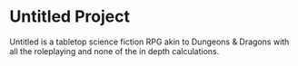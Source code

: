 # Untitled Project

Untitled is a tabletop science fiction RPG akin to Dungeons & Dragons with all the roleplaying and none of the in depth calculations.
